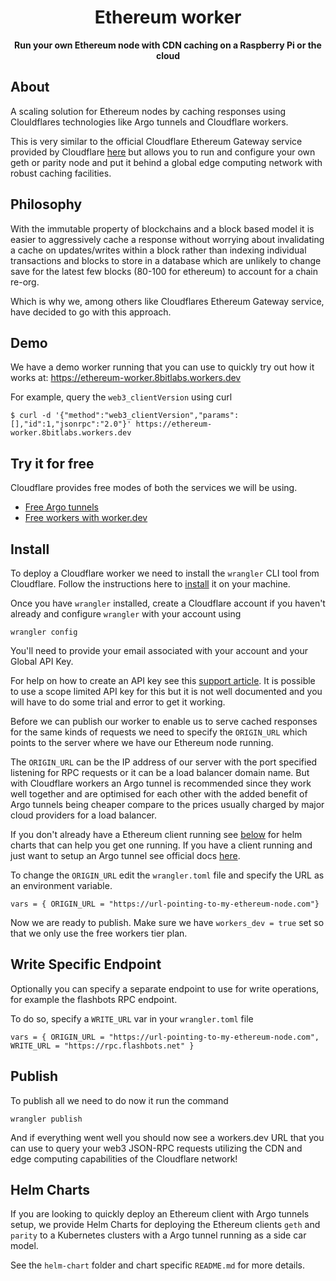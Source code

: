 <div align="center">

  <h1>Ethereum worker</h1>
  <strong>Run your own Ethereum node with CDN caching on a Raspberry Pi or the cloud</strong>

</div>

## About

A scaling solution for Ethereum nodes by caching responses using Clouldflares
technologies like Argo tunnels and Cloudflare workers.

This is very similar to the official Cloudflare Ethereum Gateway service
provided by Cloudflare [here][1] but allows you to run and configure your own geth
or parity node and put it behind a global edge computing network with robust caching
facilities.

## Philosophy

With the immutable property of blockchains and a block based model it is easier
to aggressively cache a response without worrying about invalidating a cache on updates/writes
within a block rather than indexing individual transactions and blocks to store
in a database which are unlikely to change save for the latest few blocks
(80-100 for ethereum) to account for a chain re-org.

Which is why we, among others like Cloudflares Ethereum Gateway service, have decided to go with
this approach.

## Demo

We have a demo worker running that you can use to quickly try out how it works at:
https://ethereum-worker.8bitlabs.workers.dev

For example, query the `web3_clientVersion` using curl

```
$ curl -d '{"method":"web3_clientVersion","params":[],"id":1,"jsonrpc":"2.0"}' https://ethereum-worker.8bitlabs.workers.dev
```

## Try it for free

Cloudflare provides free modes of both the services we will be using.

- [Free Argo tunnels][2]
- [Free workers with worker.dev][3]

## Install

To deploy a Cloudflare worker we need to install the `wrangler` CLI tool from
Cloudflare. Follow the instructions here to [install][4] it on your machine.

Once you have `wrangler` installed, create a Cloudflare account if you haven't already
and configure `wrangler` with your account using

```
wrangler config
```

You'll need to
provide your email associated with your account and your Global API Key.

For help on how to create an API key see this [support article][5].
It is possible to use a scope limited API key for this but it is not well documented
and you will have to do some trial and error to get it working.

Before we can publish our worker to enable us to serve cached responses for the
same kinds of requests we need to specify the `ORIGIN_URL` which points to the server where we have our Ethereum node running.

The `ORIGIN_URL` can be the IP address of our server with the port specified
listening for RPC requests or it can be a load balancer domain name. But with
Cloudflare workers an Argo tunnel is recommended since they work well together
and are optimised for each other with the added benefit of Argo tunnels being cheaper
compare to the prices usually charged by major cloud providers for a load balancer.

If you don't already have a Ethereum client running see [below][6] for helm charts that
can help you get one running. If you have a client running and just want to setup
an Argo tunnel see official docs [here][7].

To change the `ORIGIN_URL` edit the `wrangler.toml` file and specify the URL as an environment variable.

```
vars = { ORIGIN_URL = "https://url-pointing-to-my-ethereum-node.com"}
```

Now we are ready to publish. Make sure we have `workers_dev = true` set so that
we only use the free workers tier plan.

## Write Specific Endpoint

Optionally you can specify a separate endpoint to use for write operations,
for example the flashbots RPC endpoint.

To do so, specify a `WRITE_URL` var in your `wrangler.toml` file

```
vars = { ORIGIN_URL = "https://url-pointing-to-my-ethereum-node.com", WRITE_URL = "https://rpc.flashbots.net" }
```

## Publish

To publish all we need to do now it run the command

```
wrangler publish
```

And if everything went well you should now see a workers.dev URL that you can use
to query your web3 JSON-RPC requests utilizing the CDN and edge computing
capabilities of the Cloudflare network!

## Helm Charts

If you are looking to quickly deploy an Ethereum client with Argo tunnels setup,
we provide Helm Charts for deploying the Ethereum clients `geth` and `parity`
to a Kubernetes clusters with a Argo tunnel running as a side car model.

See the `helm-chart` folder and chart specific `README.md` for more details.

[1]: https://cloudflare-eth.com
[2]: https://developers.cloudflare.com/argo-tunnel/trycloudflare/
[3]: https://developers.cloudflare.com/workers/quickstart#publish-to-workers-dev
[4]: https://developers.cloudflare.com/workers/tooling/wrangler/install/
[5]: https://support.cloudflare.com/hc/en-us/articles/200167836-Managing-API-Tokens-and-Keys
[6]: #helm-charts
[7]: https://developers.cloudflare.com/argo-tunnel/quickstart/
